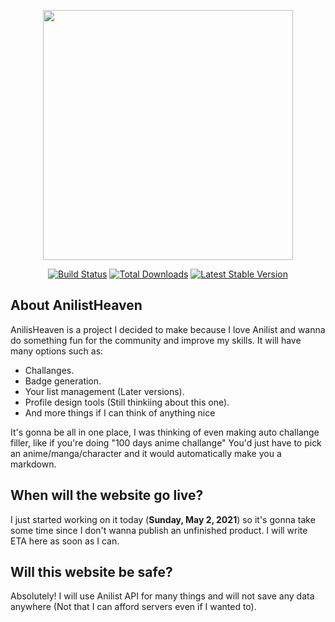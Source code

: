 <p align="center"><a href="https://laravel.com" target="_blank"><img src="https://raw.githubusercontent.com/MareGraphics/AnilistHeaven/master/public/assets/images/anilistheaven.svg" width="400"></a></p>

<p align="center">
<a href="https://github.com/MareGraphics/AnilistHeaven/issues"><img src="https://img.shields.io/github/issues/MareGraphics/AnilistHeaven?style=for-the-badge" alt="Build Status"></a>
<a href="#"><img src="https://img.shields.io/github/stars/MareGraphics/AnilistHeaven?style=for-the-badge" alt="Total Downloads"></a>
<a href="#"><img src="https://img.shields.io/badge/status-early%20dev-red?style=for-the-badge" alt="Latest Stable Version"></a>

</p>

## About AnilistHeaven

AnilisHeaven is a project I decided to make because I love Anilist and wanna do something fun for the community and improve my skills. It will have many options such as:

- Challanges.
- Badge generation.
- Your list management (Later versions).
- Profile design tools (Still thinkiing about this one).
- And more things if I can think of anything nice

It's gonna be all in one place, I was thinking of even making auto challange filler, like if you're doing "100 days anime challange" You'd just have to pick an anime/manga/character and it would automatically make you a markdown. 

## When will the website go live?

I just started working on it today (**Sunday, May 2, 2021**) so it's gonna take some time since I don't wanna publish an unfinished product. I will write ETA here as soon as I can.

## Will this website be safe?

Absolutely! I will use Anilist API for many things and will not save any data anywhere (Not that I can afford servers even if I wanted to).
